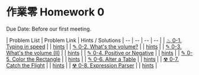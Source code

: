 # 作業零 Homework 0

Due Date: Before our first meeting.

| Problem List | Problem Link | Hints / Solutions
| -- | -- | -- | -- |
| [♨ 0-1. Typing in speed](hw0-1.md) | | [hints](hw0-1-sol.md) |
| [✎ 0-2. What's the volume?](hw0-2.md) | | [hints](hw0-2-sol.md) |
| [✎ 0-3. What's the volume (II)](hw0-3.md) | | [hints](hw0-3-sol.md) |
| [✎ 0-4. Positive or Negative](hw0-4.md) | | [hints](hw0-4-sol.md) |
| [✎ 0-5. Color the Rectangle](hw0-5.md) | | [hints](hw0-5-sol.md) |
| [✎ 0-6. Alter a Table](hw0-6.md) | | [hints](hw0-6-sol.md) |
| [☢ 0-7. Catch the Flight](hw0-7.md) | | [hints](hw0-7-sol.md) |
| [☢ 0-8. Expression Parser](hw0-8.md) | | [hints](hw0-8-sol.md) |